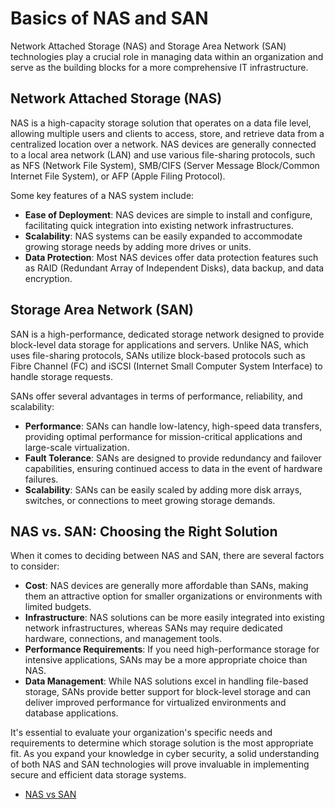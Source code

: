 # Basics of NAS and SAN

Network Attached Storage (NAS) and Storage Area Network (SAN) technologies play a crucial role in managing data within an organization and serve as the building blocks for a more comprehensive IT infrastructure.

## Network Attached Storage (NAS)

NAS is a high-capacity storage solution that operates on a data file level, allowing multiple users and clients to access, store, and retrieve data from a centralized location over a network. NAS devices are generally connected to a local area network (LAN) and use various file-sharing protocols, such as NFS (Network File System), SMB/CIFS (Server Message Block/Common Internet File System), or AFP (Apple Filing Protocol).

Some key features of a NAS system include:

- **Ease of Deployment**: NAS devices are simple to install and configure, facilitating quick integration into existing network infrastructures.
- **Scalability**: NAS systems can be easily expanded to accommodate growing storage needs by adding more drives or units.
- **Data Protection**: Most NAS devices offer data protection features such as RAID (Redundant Array of Independent Disks), data backup, and data encryption.

## Storage Area Network (SAN)

SAN is a high-performance, dedicated storage network designed to provide block-level data storage for applications and servers. Unlike NAS, which uses file-sharing protocols, SANs utilize block-based protocols such as Fibre Channel (FC) and iSCSI (Internet Small Computer System Interface) to handle storage requests.

SANs offer several advantages in terms of performance, reliability, and scalability:

- **Performance**: SANs can handle low-latency, high-speed data transfers, providing optimal performance for mission-critical applications and large-scale virtualization.
- **Fault Tolerance**: SANs are designed to provide redundancy and failover capabilities, ensuring continued access to data in the event of hardware failures.
- **Scalability**: SANs can be easily scaled by adding more disk arrays, switches, or connections to meet growing storage demands.

## NAS vs. SAN: Choosing the Right Solution

When it comes to deciding between NAS and SAN, there are several factors to consider:

- **Cost**: NAS devices are generally more affordable than SANs, making them an attractive option for smaller organizations or environments with limited budgets.
- **Infrastructure**: NAS solutions can be more easily integrated into existing network infrastructures, whereas SANs may require dedicated hardware, connections, and management tools.
- **Performance Requirements**: If you need high-performance storage for intensive applications, SANs may be a more appropriate choice than NAS.
- **Data Management**: While NAS solutions excel in handling file-based storage, SANs provide better support for block-level storage and can deliver improved performance for virtualized environments and database applications.

It's essential to evaluate your organization's specific needs and requirements to determine which storage solution is the most appropriate fit. As you expand your knowledge in cyber security, a solid understanding of both NAS and SAN technologies will prove invaluable in implementing secure and efficient data storage systems.

- [NAS vs SAN](https://youtu.be/3yZDDr0JKVc)